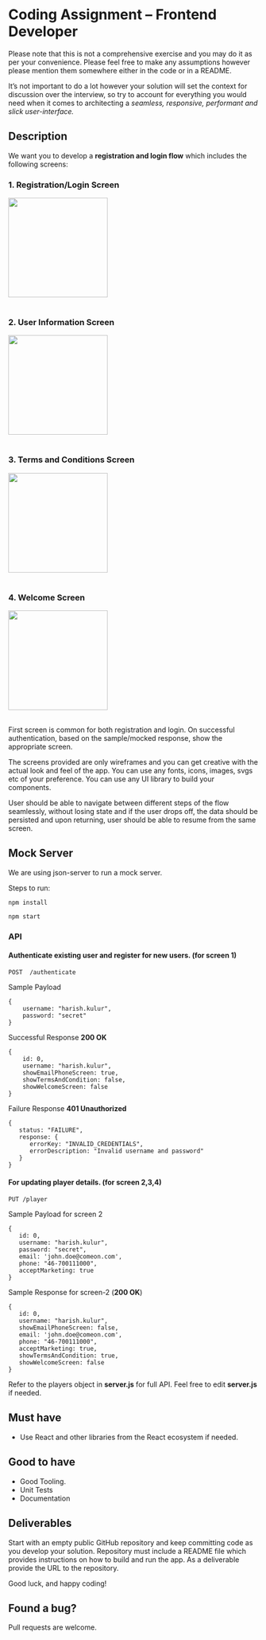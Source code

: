 # Coding Assignment – Frontend Developer

Please note that this is not a comprehensive exercise and you may do it as per your convenience. Please feel free to make any assumptions however please mention them somewhere either in the code or in a README.

It’s not important to do a lot however your solution will set the context for discussion over the interview, so try to account for everything you would need when it comes to architecting a _seamless, responsive, performant and slick user-interface._

## Description

We want you to develop a **registration and login flow** which includes the following screens:

### 1. Registration/Login Screen

   <img src="images/login-screen.png" width="200">
   <br/>
   <br/>

### 2. User Information Screen

   <img src="images/information-screen.png" width="200">
   <br/>
   <br/>

### 3. Terms and Conditions Screen

   <img src="images/terms-conditions-screen.png" width="200">
   <br/>
   <br/>

### 4. Welcome Screen

   <img src="images/welcome-screen.png" width="200">
   <br/>
   <br/>

First screen is common for both registration and login. On successful authentication, based on the sample/mocked response, show the appropriate screen.

The screens provided are only wireframes and you can get creative with the actual look and feel of the app. You can use any fonts, icons, images, svgs etc of your preference. You can use any UI library to build your components.

User should be able to navigate between different steps of the flow seamlessly, without losing state and if the user drops off, the data should be persisted and upon returning, user should be able to resume from the same screen.

## Mock Server

We are using json-server to run a mock server.

Steps to run:

```
npm install

```

```
npm start

```

### API

 #### Authenticate existing user and register for new users. (for screen 1) 
```
POST  /authenticate
``` 

Sample Payload 

```
{
    username: "harish.kulur",
    password: "secret"
}

```

Successful Response **200 OK**

```
{
    id: 0,
    username: "harish.kulur",
    showEmailPhoneScreen: true,
    showTermsAndCondition: false,
    showWelcomeScreen: false
}

```

Failure Response **401 Unauthorized**

```
{
   status: "FAILURE",
   response: {
      errorKey: "INVALID_CREDENTIALS",
      errorDescription: "Invalid username and password"
   }
}

```

 #### For updating player details. (for screen 2,3,4) 

```
PUT /player
``` 

Sample Payload for screen 2 

```
{
   id: 0,
   username: "harish.kulur",
   password: "secret",
   email: 'john.doe@comeon.com',
   phone: "46-700111000",
   acceptMarketing: true
}

```

Sample Response for screen-2  (**200 OK**)

```
{
   id: 0,
   username: "harish.kulur",
   showEmailPhoneScreen: false,
   email: 'john.doe@comeon.com',
   phone: "46-700111000",
   acceptMarketing: true,
   showTermsAndCondition: true,
   showWelcomeScreen: false
}

```

Refer to the players object in **server.js** for full API. Feel free to edit **server.js** if needed.

## Must have

- Use React and other libraries from the React ecosystem if needed.

## Good to have

- Good Tooling.
- Unit Tests
- Documentation

## Deliverables

Start with an empty public GitHub repository and keep committing code as you develop your solution. Repository must include a README file which provides instructions on how to build and
run the app. As a deliverable provide the URL to the repository.

Good luck, and happy coding!

## Found a bug?

Pull requests are welcome. 
